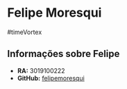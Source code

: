 # Felipe Moresqui
#timeVortex 

## Informações sobre Felipe

- **RA:** 3019100222
- **GitHub:** [felipemoresqui](https://github.com/felipemoresqui)
